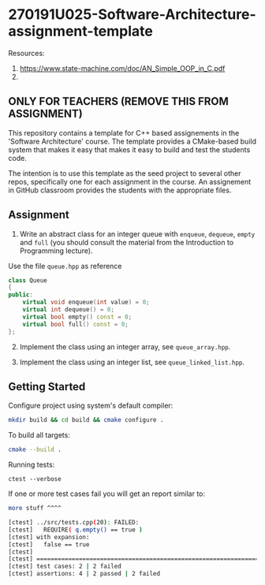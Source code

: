 # 270191U025-Software-Architecture-assignment-template

Resources:

1. https://www.state-machine.com/doc/AN_Simple_OOP_in_C.pdf
2.

## ONLY FOR TEACHERS (REMOVE THIS FROM ASSIGNMENT)

This repository contains a template for C++ based assignements in the 'Software Architecture' course.
The template provides a CMake-based build system that makes it easy that makes it easy to build and test the students code.

The intention is to use this template as the seed project to several other repos, specifically one for each assignment in the course.
An assignement in GitHub classroom provides the students with the appropriate files.

## Assignment

1. Write an abstract class for an integer queue with `enqueue`, `dequeue`, `empty` and `full` (you should consult the material from the Introduction to Programming lecture).

Use the file `queue.hpp` as reference

```cpp
class Queue
{
public:
    virtual void enqueue(int value) = 0;
    virtual int dequeue() = 0;
    virtual bool empty() const = 0;
    virtual bool full() const = 0;
};
```

2. Implement the class using an integer array, see `queue_array.hpp`.

3. Implement the class using an integer list, see `queue_linked_list.hpp`.

## Getting Started

Configure project using system's default compiler:

```bash
mkdir build && cd build && cmake configure .
```

To build all targets:

```bash
cmake --build .
```

Running tests:

```
ctest --verbose
```

If one or more test cases fail you will get an report similar to:

```bash
more stuff ^^^^

[ctest] ../src/tests.cpp(20): FAILED:
[ctest]   REQUIRE( q.empty() == true )
[ctest] with expansion:
[ctest]   false == true
[ctest]
[ctest] ===============================================================================
[ctest] test cases: 2 | 2 failed
[ctest] assertions: 4 | 2 passed | 2 failed
```

